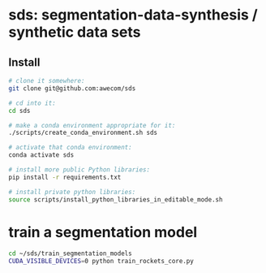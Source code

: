 # sds: segmentation-data-synthesis / synthetic data sets

## Install

```bash
# clone it somewhere:
git clone git@github.com:awecom/sds

# cd into it:
cd sds

# make a conda environment appropriate for it:
./scripts/create_conda_environment.sh sds

# activate that conda environment:
conda activate sds

# install more public Python libraries:
pip install -r requirements.txt

# install private python libraries:
source scripts/install_python_libraries_in_editable_mode.sh
```

# train a segmentation model

```bash
cd ~/sds/train_segmentation_models
CUDA_VISIBLE_DEVICES=0 python train_rockets_core.py
```
